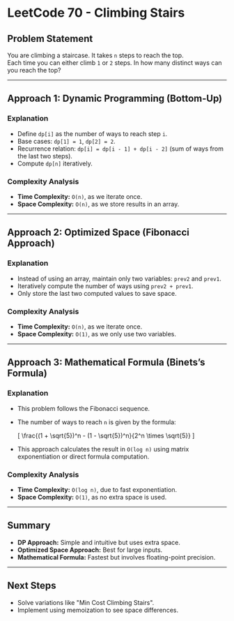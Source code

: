 # LeetCode 70 - Climbing Stairs

## **Problem Statement**
You are climbing a staircase. It takes `n` steps to reach the top.  
Each time you can either climb `1` or `2` steps. In how many distinct ways can you reach the top?

---

## **Approach 1: Dynamic Programming (Bottom-Up)**
### **Explanation**
- Define `dp[i]` as the number of ways to reach step `i`.
- Base cases: `dp[1] = 1`, `dp[2] = 2`.
- Recurrence relation: `dp[i] = dp[i - 1] + dp[i - 2]` (sum of ways from the last two steps).
- Compute `dp[n]` iteratively.

### **Complexity Analysis**
- **Time Complexity:** `O(n)`, as we iterate once.
- **Space Complexity:** `O(n)`, as we store results in an array.

---

## **Approach 2: Optimized Space (Fibonacci Approach)**
### **Explanation**
- Instead of using an array, maintain only two variables: `prev2` and `prev1`.
- Iteratively compute the number of ways using `prev2 + prev1`.
- Only store the last two computed values to save space.

### **Complexity Analysis**
- **Time Complexity:** `O(n)`, as we iterate once.
- **Space Complexity:** `O(1)`, as we only use two variables.

---

## **Approach 3: Mathematical Formula (Binets’s Formula)**
### **Explanation**
- This problem follows the Fibonacci sequence.
- The number of ways to reach `n` is given by the formula:

  \[
  \frac{(1 + \sqrt{5})^n - (1 - \sqrt{5})^n}{2^n \times \sqrt{5}}
  \]

- This approach calculates the result in `O(log n)` using matrix exponentiation or direct formula computation.

### **Complexity Analysis**
- **Time Complexity:** `O(log n)`, due to fast exponentiation.
- **Space Complexity:** `O(1)`, as no extra space is used.

---

## **Summary**
- **DP Approach:** Simple and intuitive but uses extra space.
- **Optimized Space Approach:** Best for large inputs.
- **Mathematical Formula:** Fastest but involves floating-point precision.

---

## **Next Steps**
- Solve variations like "Min Cost Climbing Stairs".
- Implement using memoization to see space differences.